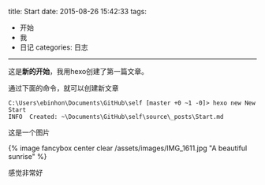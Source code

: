 title: Start
date: 2015-08-26 15:42:33
tags:
- 开始
- 我
- 日记
categories: 日志
---

这是**新的开始**，我用hexo创建了第一篇文章。

通过下面的命令，就可以创建新文章

```{bash}
C:\Users\ebinhon\Documents\GitHub\self [master +0 ~1 -0]> hexo new New Start
INFO  Created: ~\Documents\GitHub\self\source\_posts\Start.md
```

这是一个图片

{% image fancybox center clear /assets/images/IMG_1611.jpg "A beautiful sunrise" %}

感觉非常好